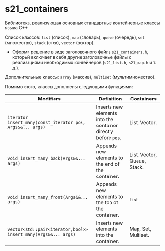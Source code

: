 # s21_containers

Библиотека, реализующая основные стандартные контейнерные классы языка С++.

Список классов: `list` (список), `map` (словарь), `queue` (очередь), `set` (множество), `stack` (стек), `vector` (вектор).
- Оформи решение в виде заголовочного файла `s21_containers.h`, который включает в себя другие заголовочные файлы с реализациями необходимых контейнеров (`s21_list.h`, `s21_map.h` и т. д.).

Дополнительные классы: `array` (массив), `multiset` (мультимножество).

Помимо этого, классы дополнены следующими функциями:

| Modifiers      | Definition                                      | Containers |
|----------------|-------------------------------------------------| -------------------------------------------|
| `iterator insert_many(const_iterator pos, Args&&... args)`          | Inserts new elements into the container directly before `pos`.  | List, Vector. |
| `void insert_many_back(Args&&... args)`          | Appends new elements to the end of the container.  | List, Vector, Queue, Stack. |
| `void insert_many_front(Args&&... args)`          | Appends new elements to the top of the container.  | List. |
| `vector<std::pair<iterator,bool>> insert_many(Args&&... args)`          | Inserts new elements into the container.  | Map, Set, Multiset. |

